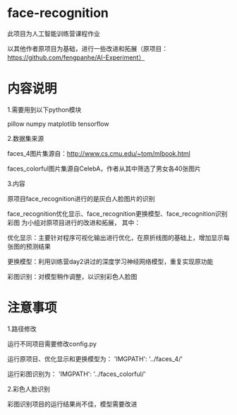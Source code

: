 # face-recognition
此项目为人工智能训练营课程作业

以其他作者原项目为基础，进行一些改进和拓展（原项目：https://github.com/fengpanhe/AI-Experiment）

# 内容说明
1.需要用到以下python模块

pillow  numpy   matplotlib  tensorflow

2.数据集来源

faces_4图片集源自：http://www.cs.cmu.edu/~tom/mlbook.html

faces_colorful图片集源自CelebA，作者从其中筛选了男女各40张图片

3.内容

原项目face_recognition进行的是灰白人脸图片的识别

face_recognition优化显示、face_recognition更换模型、face_recognition识别彩图  为小组对原项目进行的改进和拓展，
其中：

优化显示：主要针对程序可视化输出进行优化，在原折线图的基础上，增加显示每张图的预测结果

更换模型：利用训练营day2讲过的深度学习神经网络模型，重复实现原功能

彩图识别：对模型稍作调整，以识别彩色人脸图

# 注意事项
1.路径修改

运行不同项目需要修改config.py

运行原项目、优化显示和更换模型为：
  'IMGPATH': '../faces_4/'  

运行彩图识别为：
'IMGPATH': '../faces_colorful/'

2.彩色人脸识别

彩图识别项目的运行结果尚不佳，模型需要改进
